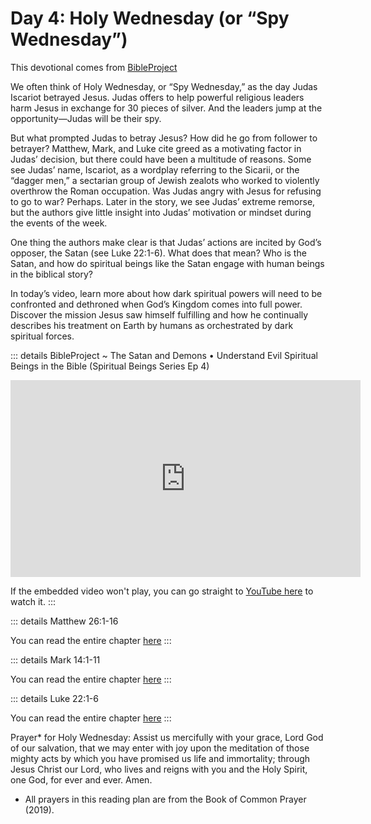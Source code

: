 # Day 4: Holy Wednesday (or “Spy Wednesday”)

This devotional comes from [BibleProject](/bible/bibleproject)

We often think of Holy Wednesday, or “Spy Wednesday,” as the day Judas Iscariot betrayed Jesus. Judas offers to help powerful religious leaders harm Jesus in exchange for 30 pieces of silver. And the leaders jump at the opportunity—Judas will be their spy.

But what prompted Judas to betray Jesus? How did he go from follower to betrayer? Matthew, Mark, and Luke cite greed as a motivating factor in Judas’ decision, but there could have been a multitude of reasons. Some see Judas’ name, Iscariot, as a wordplay referring to the Sicarii, or the “dagger men,” a sectarian group of Jewish zealots who worked to violently overthrow the Roman occupation. Was Judas angry with Jesus for refusing to go to war? Perhaps. Later in the story, we see Judas’ extreme remorse, but the authors give little insight into Judas’ motivation or mindset during the events of the week.

One thing the authors make clear is that Judas’ actions are incited by God’s opposer, the Satan (see Luke 22:1-6). What does that mean? Who is the Satan, and how do spiritual beings like the Satan engage with human beings in the biblical story?

In today’s video, learn more about how dark spiritual powers will need to be confronted and dethroned when God’s Kingdom comes into full power. Discover the mission Jesus saw himself fulfilling and how he continually describes his treatment on Earth by humans as orchestrated by dark spiritual forces.

::: details BibleProject ~ The Satan and Demons • Understand Evil Spiritual Beings in the Bible (Spiritual Beings Series Ep 4)
<iframe width="560" height="315" src="https://www.youtube.com/embed/CamYtVpoTNk" title="YouTube video player" frameborder="0" allow="accelerometer; autoplay; clipboard-write; encrypted-media; gyroscope; picture-in-picture; web-share" referrerpolicy="strict-origin-when-cross-origin" allowfullscreen></iframe>

If the embedded video won't play, you can go straight to [YouTube here](https://youtu.be/CamYtVpoTNk) to watch it.
:::

::: details Matthew 26:1-16
<!--@include: @/bible/translations/bsb/40_mat/verses/026.md{1,16}-->

You can read the entire chapter [here](/bible/translations/bsb/40_mat/026)
:::

::: details Mark 14:1-11
<!--@include: @/bible/translations/bsb/41_mrk/verses/014.md{1,11}-->

You can read the entire chapter [here](/bible/translations/bsb/41_mrk/014)
:::

::: details Luke 22:1-6
<!--@include: @/bible/translations/bsb/42_luk/verses/022.md{1,6}-->

You can read the entire chapter [here](/bible/translations/bsb/42_luk/022)
:::

Prayer* for Holy Wednesday: Assist us mercifully with your grace, Lord God of our salvation, that we may enter with joy upon the meditation of those mighty acts by which you have promised us life and immortality; through Jesus Christ our Lord, who lives and reigns with you and the Holy Spirit, one God, for ever and ever. Amen.

* All prayers in this reading plan are from the Book of Common Prayer (2019).